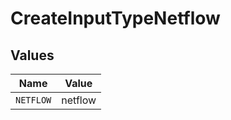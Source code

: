 # CreateInputTypeNetflow


## Values

| Name      | Value     |
| --------- | --------- |
| `NETFLOW` | netflow   |